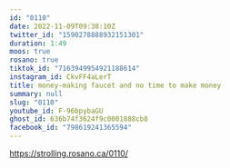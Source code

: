 ```yaml
---
id: "0110"
date: 2022-11-09T09:38:10Z
twitter_id: "1590278888932151301"
duration: 1:49
moos: true
rosano: true
tiktok_id: "7163949954921188614"
instagram_id: CkvFF4aLerT
title: money-making faucet and no time to make money
summary: null
slug: "0110"
youtube_id: F-96bpybaGU
ghost_id: 636b74f3624f9c0001888cb8
facebook_id: "798619241365594"
---
```

https://strolling.rosano.ca/0110/

